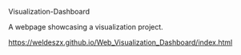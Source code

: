 Visualization-Dashboard

A webpage showcasing a visualization project.

https://weldeszx.github.io/Web_Visualization_Dashboard/index.html
